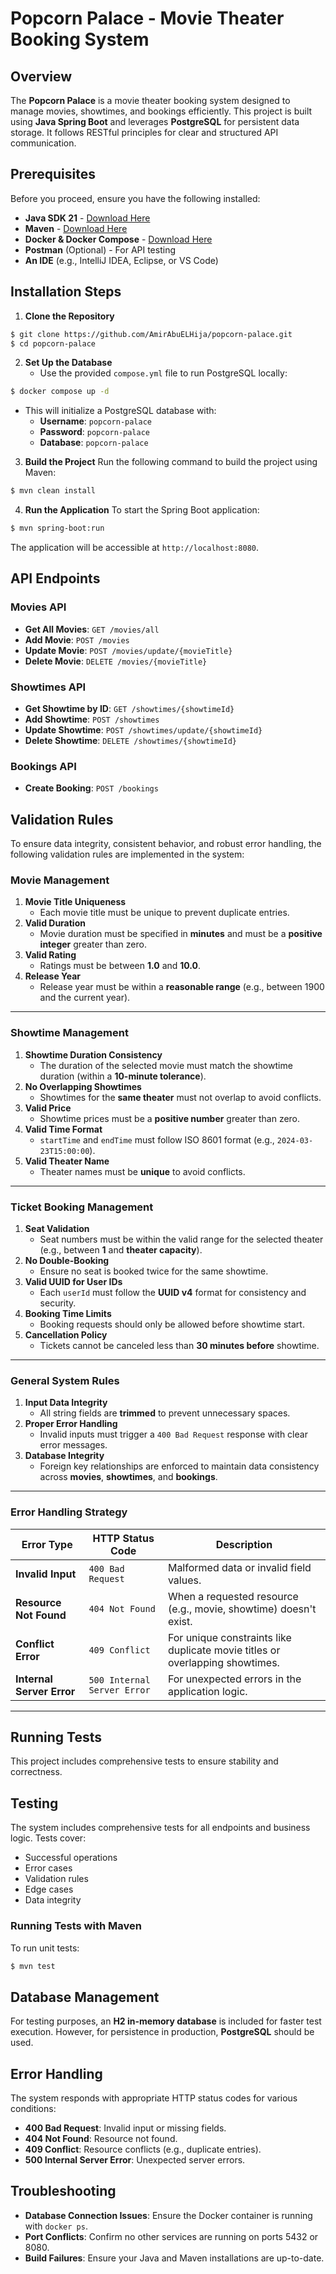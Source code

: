 # Popcorn Palace - Movie Theater Booking System

## Overview

The **Popcorn Palace** is a movie theater booking system designed to manage movies, showtimes, and bookings efficiently. This project is built using **Java Spring Boot** and leverages **PostgreSQL** for persistent data storage. It follows RESTful principles for clear and structured API communication.

## Prerequisites

Before you proceed, ensure you have the following installed:

- **Java SDK 21** - [Download Here](https://www.oracle.com/java/technologies/downloads/#java21)
- **Maven** - [Download Here](https://maven.apache.org/download.cgi)
- **Docker & Docker Compose** - [Download Here](https://www.docker.com/products/docker-desktop)
- **Postman** (Optional) - For API testing
- **An IDE** (e.g., IntelliJ IDEA, Eclipse, or VS Code)

## Installation Steps

1. **Clone the Repository**

```bash
$ git clone https://github.com/AmirAbuELHija/popcorn-palace.git
$ cd popcorn-palace
```

2. **Set Up the Database**
    - Use the provided `compose.yml` file to run PostgreSQL locally:

```bash
$ docker compose up -d
```

- This will initialize a PostgreSQL database with:
    - **Username**: `popcorn-palace`
    - **Password**: `popcorn-palace`
    - **Database**: `popcorn-palace`

3. **Build the Project** Run the following command to build the project using Maven:

```bash
$ mvn clean install
```

4. **Run the Application** To start the Spring Boot application:

```bash
$ mvn spring-boot:run
```

The application will be accessible at `http://localhost:8080`.

## API Endpoints

### Movies API

- **Get All Movies**: `GET /movies/all`
- **Add Movie**: `POST /movies`
- **Update Movie**: `POST /movies/update/{movieTitle}`
- **Delete Movie**: `DELETE /movies/{movieTitle}`

### Showtimes API

- **Get Showtime by ID**: `GET /showtimes/{showtimeId}`
- **Add Showtime**: `POST /showtimes`
- **Update Showtime**: `POST /showtimes/update/{showtimeId}`
- **Delete Showtime**: `DELETE /showtimes/{showtimeId}`

### Bookings API

- **Create Booking**: `POST /bookings`

## Validation Rules
To ensure data integrity, consistent behavior, and robust error handling, the following validation rules are implemented in the system:

### Movie Management
1. **Movie Title Uniqueness**
    - Each movie title must be unique to prevent duplicate entries.
2. **Valid Duration**
    - Movie duration must be specified in **minutes** and must be a **positive integer** greater than zero.
3. **Valid Rating**
    - Ratings must be between **1.0** and **10.0**.
4. **Release Year**
    - Release year must be within a **reasonable range** (e.g., between 1900 and the current year).

---

### Showtime Management
1. **Showtime Duration Consistency**
    - The duration of the selected movie must match the showtime duration (within a **10-minute tolerance**).
2. **No Overlapping Showtimes**
    - Showtimes for the **same theater** must not overlap to avoid conflicts.
3. **Valid Price**
    - Showtime prices must be a **positive number** greater than zero.
4. **Valid Time Format**
    - `startTime` and `endTime` must follow ISO 8601 format (e.g., `2024-03-23T15:00:00`).
5. **Valid Theater Name**
    - Theater names must be **unique** to avoid conflicts.

---

### Ticket Booking Management
1. **Seat Validation**
    - Seat numbers must be within the valid range for the selected theater (e.g., between **1** and **theater capacity**).
2. **No Double-Booking**
    - Ensure no seat is booked twice for the same showtime.
3. **Valid UUID for User IDs**
    - Each `userId` must follow the **UUID v4** format for consistency and security.
4. **Booking Time Limits**
    - Booking requests should only be allowed before showtime start.
5. **Cancellation Policy**
    - Tickets cannot be canceled less than **30 minutes before** showtime.

---

### General System Rules
1. **Input Data Integrity**
    - All string fields are **trimmed** to prevent unnecessary spaces.
2. **Proper Error Handling**
    - Invalid inputs must trigger a `400 Bad Request` response with clear error messages.
3. **Database Integrity**
    - Foreign key relationships are enforced to maintain data consistency across **movies**, **showtimes**, and **bookings**.

---

### Error Handling Strategy
| **Error Type** | **HTTP Status Code** | **Description** |
|----------------|----------------------|------------------|
| **Invalid Input** | `400 Bad Request` | Malformed data or invalid field values. |
| **Resource Not Found** | `404 Not Found` | When a requested resource (e.g., movie, showtime) doesn't exist. |
| **Conflict Error** | `409 Conflict` | For unique constraints like duplicate movie titles or overlapping showtimes. |
| **Internal Server Error** | `500 Internal Server Error` | For unexpected errors in the application logic. |

---

## Running Tests

This project includes comprehensive tests to ensure stability and correctness.

## Testing
The system includes comprehensive tests for all endpoints and business logic. Tests cover:
- Successful operations
- Error cases
- Validation rules
- Edge cases
- Data integrity

### Running Tests with Maven

To run unit tests:

```bash
$ mvn test
```

## Database Management

For testing purposes, an **H2 in-memory database** is included for faster test execution. However, for persistence in production, **PostgreSQL** should be used.

## Error Handling

The system responds with appropriate HTTP status codes for various conditions:

- **400 Bad Request**: Invalid input or missing fields.
- **404 Not Found**: Resource not found.
- **409 Conflict**: Resource conflicts (e.g., duplicate entries).
- **500 Internal Server Error**: Unexpected server errors.


## Troubleshooting

- **Database Connection Issues**: Ensure the Docker container is running with `docker ps`.
- **Port Conflicts**: Confirm no other services are running on ports 5432 or 8080.
- **Build Failures**: Ensure your Java and Maven installations are up-to-date.



